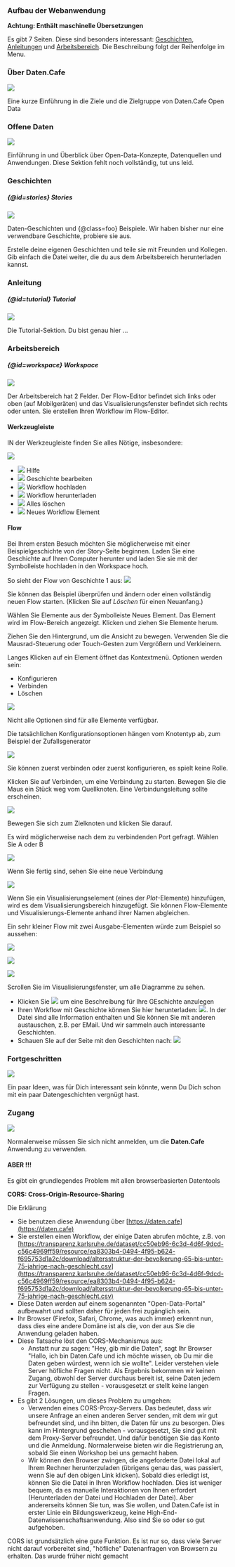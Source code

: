 <!-- remember to have some comment lines in front of the first H§ -->
### Aufbau der Webanwendung

**Achtung: Enthält maschinelle Übersetzungen**

<!-- use H5 with underscore for link targets -->

Es gibt 7 Seiten. Diese sind besonders interessant: [Geschichten](/instructions#stories), [Anleitungen](/instructions#tutorial) und [Arbeitsbereich](/instructions#workspace). Die Beschreibung folgt der Reihenfolge im Menu.

<!-- 
There are 7 levels

  * ![](/img/tutor/coffee.png) General Information
  * ![](/img/tutor/opendata.png) Open Data
  * ![](/img/tutor/stories.png) Stories 
  * ![](/img/tutor/tutorial.png) Tutorial 
  * ![](/img/tutor/workspace.png) Workspace 
  * ![](/img/tutor/advanced.png) Advanced 
  * ![](/img/tutor/account.png) Account 

-->

### Über Daten.Cafe

<img src="/img/tutor/coffee.png" class="large">

Eine kurze Einführung in die Ziele und die Zielgruppe von Daten.Cafe
Open Data


### Offene Daten

<img src="/img/tutor/opendata.png" class="large">

Einführung in und Überblick über Open-Data-Konzepte, Datenquellen und Anwendungen. Diese Sektion fehlt noch vollständig, tut uns leid.

<!-- use H5 with underscore for link target -->

### Geschichten
##### {@id=stories} Stories

<img src="/img/tutor/stories.png" class="large">


Daten-Geschichten und {@class=foo} Beispiele. Wir haben bisher nur eine verwendbare Geschichte, probiere sie aus.

Erstelle deine eigenen Geschichten und teile sie mit Freunden und Kollegen. Gib einfach die Datei weiter, die du aus dem Arbeitsbereich herunterladen kannst.

### Anleitung
##### {@id=tutorial} Tutorial

<img src="/img/tutor/tutorial.png" class="large">

Die Tutorial-Sektion. Du bist genau hier ...

### Arbeitsbereich
##### {@id=workspace} Workspace

<img src="/img/tutor/workspace.png" class="large">

Der Arbeitsbereich hat 2 Felder. Der Flow-Editor befindet sich links oder oben (auf Mobilgeräten) und das Visualisierungsfenster befindet sich rechts oder unten. Sie erstellen Ihren Workflow im Flow-Editor.

#### Werkzeugleiste

IN der Werkzeugleiste finden Sie alles Nötige, insbesondere:

<img src="/img/tutor/toolbar-empty.png" class="wide">

  * ![](/img/tutor/help.png) Hilfe
  * ![](/img/tutor/editStory.png) Geschichte bearbeiten
  * ![](/img/tutor/upload.png) Workflow hochladen
  * ![](/img/tutor/download.png) Workflow herunterladen 
  * ![](/img/tutor/trash.png) Alles löschen 
  * ![](/img/tutor/newItem.png) Neues Workflow Element 


#### Flow

Bei Ihrem ersten Besuch möchten Sie möglicherweise mit einer Beispielgeschichte von der Story-Seite beginnen. Laden Sie eine Geschichte auf Ihren Computer herunter und laden Sie sie mit der Symbolleiste hochladen in den Workspace hoch.

So sieht der Flow von Geschichte 1 aus: ![](/stories/story1.png)

Sie können das Beispiel überprüfen und ändern oder einen vollständig neuen Flow starten. (Klicken Sie auf *Löschen* für einen Neuanfang.)

Wählen Sie Elemente aus der Symbolleiste Neues Element. Das Element wird im Flow-Bereich angezeigt.
Klicken und ziehen Sie Elemente herum.

Ziehen Sie den Hintergrund, um die Ansicht zu bewegen. Verwenden Sie die Mausrad-Steuerung oder Touch-Gesten zum Vergrößern und Verkleinern.

Langes Klicken auf ein Element öffnet das Kontextmenü. Optionen werden sein:

  * Konfigurieren
  * Verbinden
  * Löschen

![](/img/tutor/node-long-click.png)


Nicht alle Optionen sind für alle Elemente verfügbar.

Die tatsächlichen Konfigurationsoptionen hängen vom Knotentyp ab, zum Beispiel der Zufallsgenerator

![](/img/tutor/node-config.png)


Sie können zuerst verbinden oder zuerst konfigurieren, es spielt keine Rolle.

Klicken Sie auf Verbinden, um eine Verbindung zu starten. Bewegen Sie die Maus ein Stück weg vom Quellknoten. Eine Verbindungsleitung sollte erscheinen.

![](/img/tutor/edge-connect-in-progress.png)


Bewegen Sie sich zum Zielknoten und klicken Sie darauf.

Es wird möglicherweise nach dem zu verbindenden Port gefragt. Wählen Sie A oder B

![](/img/tutor/edge-connect-final.png)

Wenn Sie fertig sind, sehen Sie eine neue Verbindung

![](/img/tutor/edge-connect-finish.png)

Wenn Sie ein Visualisierungselement (eines der *Plot*-Elemente) hinzufügen, wird es dem Visualisierungsbereich hinzugefügt.
Sie können Flow-Elemente und Visualisierungs-Elemente anhand ihrer Namen abgleichen.

Ein sehr kleiner Flow mit zwei Ausgabe-Elementen würde zum Beispiel so aussehen:

![](/img/tutor/miniflow.png)

![](/img/tutor/chartplot.png)

![](/img/tutor/tableplot.png)


Scrollen Sie im Visualisierungsfenster, um alle Diagramme zu sehen.

 * Klicken Sie ![](/img/tutor/editStory.png) um eine Beschreibung für Ihre GEschichte anzulegen
 * Ihren Workflow mit Geschichte können Sie hier herunterladen: ![](/img/tutor/download.png). In der Datei sind alle Information enthalten und Sie können Sie mit anderen austauschen, z.B. per EMail. Und wir sammeln auch interessante Geschichten. 
* Schauen SIe auf der Seite mit den Geschichten nach: ![](/img/tutor/stories.png)




### Fortgeschritten

<img src="/img/tutor/advanced.png" class="large">

Ein paar Ideen, was für Dich interessant sein könnte, wenn Du Dich schon mit ein paar Datengeschichten vergnügt hast.

### Zugang

<img src="/img/tutor/account.png" class="large">

Normalerweise müssen Sie sich nicht anmelden, um die **Daten.Cafe** Anwendung zu verwenden.

#### **ABER !!!** 

Es gibt ein grundlegendes Problem mit allen browserbasierten Datentools

**CORS: Cross-Origin-Resource-Sharing**

Die Erklärung

  * Sie benutzen diese Anwendung über [https://daten.cafe](https://daten.cafe)
  * Sie erstellen einen Workflow, der einige Daten abrufen möchte, z.B. von [https://transparenz.karlsruhe.de/dataset/cc50eb96-6c3d-4d6f-9dcd-c56c4969ff59/resource/ea8303b4-0494-4f95-b624-f695753d1a2c/download/altersstruktur-der-bevolkerung-65-bis-unter-75-jahrige-nach-geschlecht.csv](https://transparenz.karlsruhe.de/dataset/cc50eb96-6c3d-4d6f-9dcd-c56c4969ff59/resource/ea8303b4-0494-4f95-b624-f695753d1a2c/download/altersstruktur-der-bevolkerung-65-bis-unter-75-jahrige-nach-geschlecht.csv)
  * Diese Daten werden auf einem sogenannten "Open-Data-Portal" aufbewahrt und sollten daher für jeden frei zugänglich sein.
  * Ihr Browser (Firefox, Safari, Chrome, was auch immer) erkennt nun, dass dies eine andere Domäne ist als die, von der aus Sie die Anwendung geladen haben.
  * Diese Tatsache löst den CORS-Mechanismus aus:
    * Anstatt nur zu sagen: "Hey, gib mir die Daten", sagt Ihr Browser "Hallo, ich bin Daten.Cafe und ich möchte wissen, ob Du mir die Daten geben würdest, wenn ich sie wollte". Leider verstehen viele Server höfliche Fragen nicht. Als Ergebnis bekommen wir keinen Zugang, obwohl der Server durchaus bereit ist, seine Daten jedem zur Verfügung zu stellen - vorausgesetzt er stellt keine langen Fragen.
  * Es gibt 2 Lösungen, um dieses Problem zu umgehen:
    * Verwenden eines CORS-Proxy-Servers. Das bedeutet, dass wir unsere Anfrage an einen anderen Server senden, mit dem wir gut befreundet sind, und ihn bitten, die Daten für uns zu besorgen. Dies kann im Hintergrund geschehen - vorausgesetzt, Sie sind gut mit dem Proxy-Server befreundet. Und dafür benötigen Sie das Konto und die Anmeldung. Normalerweise bieten wir die Registrierung an, sobald Sie einen Workshop bei uns gemacht haben.
    * Wir können den Browser zwingen, die angeforderte Datei lokal auf Ihrem Rechner herunterzuladen (übrigens genau das, was passiert, wenn Sie auf den obigen Link klicken). Sobald dies erledigt ist, können Sie die Datei in Ihren Workflow hochladen. Dies ist weniger bequem, da es manuelle Interaktionen von Ihnen erfordert (Herunterladen der Datei und Hochladen der Datei). Aber andererseits können Sie tun, was Sie wollen, und Daten.Cafe ist in erster Linie ein Bildungswerkzeug, keine High-End-Datenwissenschaftsanwendung. Also sind Sie so oder so gut aufgehoben.

CORS ist grundsätzlich eine gute Funktion. Es ist nur so, dass viele Server nicht darauf vorbereitet sind, "höfliche" Datenanfragen von Browsern zu erhalten. Das wurde früher nicht gemacht


